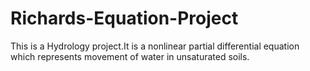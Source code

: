 # Richards-Equation-Project
This is a Hydrology project.It is a nonlinear partial differential equation which represents  movement of water in unsaturated soils.
